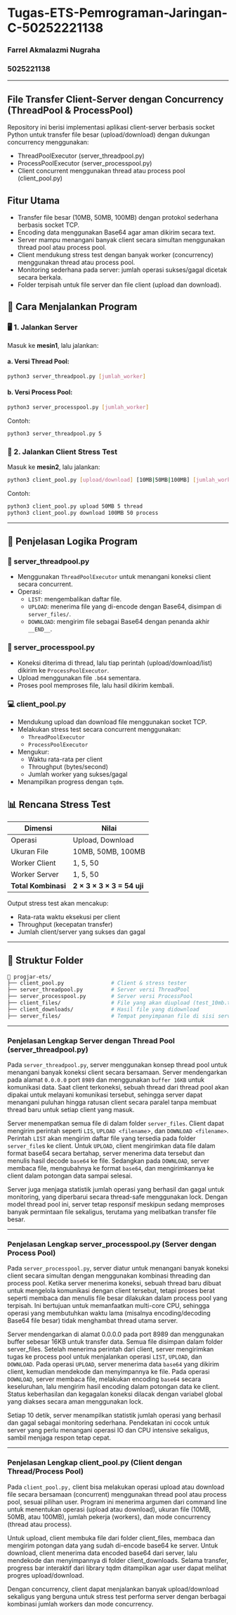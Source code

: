 # Tugas-ETS-Pemrograman-Jaringan-C-50252221138

### Farrel Akmalazmi Nugraha
### 5025221138

---

## File Transfer Client-Server dengan Concurrency (ThreadPool & ProcessPool)
Repository ini berisi implementasi aplikasi client-server berbasis socket Python untuk transfer file besar (upload/download) dengan dukungan concurrency menggunakan:
- ThreadPoolExecutor (server_threadpool.py)
- ProcessPoolExecutor (server_processpool.py)
- Client concurrent menggunakan thread atau process pool (client_pool.py)

## Fitur Utama
- Transfer file besar (10MB, 50MB, 100MB) dengan protokol sederhana berbasis socket TCP.
- Encoding data menggunakan Base64 agar aman dikirim secara text.
- Server mampu menangani banyak client secara simultan menggunakan thread pool atau process pool.
- Client mendukung stress test dengan banyak worker (concurrency) menggunakan thread atau process pool.
- Monitoring sederhana pada server: jumlah operasi sukses/gagal dicetak secara berkala.
- Folder terpisah untuk file server dan file client (upload dan download).

## 🚀 Cara Menjalankan Program
### 🖥️ 1. Jalankan Server

Masuk ke **mesin1**, lalu jalankan:

#### a. Versi Thread Pool:
```bash
python3 server_threadpool.py [jumlah_worker]
```

#### b. Versi Process Pool:
```bash
python3 server_processpool.py [jumlah_worker]
```

Contoh:
```bash
python3 server_threadpool.py 5
```

### 🧪 2. Jalankan Client Stress Test

Masuk ke **mesin2**, lalu jalankan:

```bash
python3 client_pool.py [upload/download] [10MB|50MB|100MB] [jumlah_worker_client] [thread/process]
```

Contoh:
```bash
python3 client_pool.py upload 50MB 5 thread
python3 client_pool.py download 100MB 50 process
```

--- 

## 🧠 Penjelasan Logika Program

### 🧵 server_threadpool.py
- Menggunakan `ThreadPoolExecutor` untuk menangani koneksi client secara concurrent.
- Operasi:
  - `LIST`: mengembalikan daftar file.
  - `UPLOAD`: menerima file yang di-encode dengan Base64, disimpan di `server_files/`.
  - `DOWNLOAD`: mengirim file sebagai Base64 dengan penanda akhir `__END__`.

### 🧪 server_processpool.py
- Koneksi diterima di thread, lalu tiap perintah (upload/download/list) dikirim ke `ProcessPoolExecutor`.
- Upload menggunakan file `.b64` sementara.
- Proses pool memproses file, lalu hasil dikirim kembali.

### 💻 client_pool.py
- Mendukung upload dan download file menggunakan socket TCP.
- Melakukan stress test secara concurrent menggunakan:
  - `ThreadPoolExecutor`
  - `ProcessPoolExecutor`
- Mengukur:
  - Waktu rata-rata per client
  - Throughput (bytes/second)
  - Jumlah worker yang sukses/gagal
- Menampilkan progress dengan `tqdm`.


## 📊 Rencana Stress Test

| Dimensi          | Nilai                                 |
|------------------|----------------------------------------|
| Operasi          | Upload, Download                      |
| Ukuran File      | 10MB, 50MB, 100MB                     |
| Worker Client    | 1, 5, 50                              |
| Worker Server    | 1, 5, 50                              |
| **Total Kombinasi** | **2 × 3 × 3 × 3 = 54 uji**            |

Output stress test akan mencakup:
- Rata-rata waktu eksekusi per client
- Throughput (kecepatan transfer)
- Jumlah client/server yang sukses dan gagal

---

## 📂 Struktur Folder

```bash
📁 progjar-ets/
├── client_pool.py               # Client & stress tester
├── server_threadpool.py         # Server versi ThreadPool
├── server_processpool.py        # Server versi ProcessPool
├── client_files/                # File yang akan diupload (test_10mb.txt, dll)
├── client_downloads/            # Hasil file yang didownload
├── server_files/                # Tempat penyimpanan file di sisi server
```

---

### Penjelasan Lengkap Server dengan Thread Pool (server_threadpool.py)

Pada `server_threadpool.py`, server menggunakan konsep thread pool untuk menangani banyak koneksi client secara bersamaan. Server mendengarkan pada alamat `0.0.0.0` port `8989` dan menggunakan `buffer 16KB` untuk komunikasi data. Saat client terkoneksi, sebuah thread dari thread pool akan dipakai untuk melayani komunikasi tersebut, sehingga server dapat menangani puluhan hingga ratusan client secara paralel tanpa membuat thread baru untuk setiap client yang masuk.

Server menempatkan semua file di dalam folder `server_files`. Client dapat mengirim perintah seperti `LIS`, `UPLOAD <filename`>, dan `DOWNLOAD <filename>`. Perintah `LIST` akan mengirim daftar file yang tersedia pada folder `server_file`s ke client. Untuk `UPLOAD`, client mengirimkan data file dalam format base64 secara bertahap, server menerima data tersebut dan menulis hasil decode `base64` ke file. Sedangkan pada `DOWNLOAD`, server membaca file, mengubahnya ke format `base64`, dan mengirimkannya ke client dalam potongan data sampai selesai.

Server juga menjaga statistik jumlah operasi yang berhasil dan gagal untuk monitoring, yang diperbarui secara thread-safe menggunakan lock. Dengan model thread pool ini, server tetap responsif meskipun sedang memproses banyak permintaan file sekaligus, terutama yang melibatkan transfer file besar.


--- 


### Penjelasan Lengkap server_processpool.py (Server dengan Process Pool)

Pada `server_processpool.py`, server diatur untuk menangani banyak koneksi client secara simultan dengan menggunakan kombinasi threading dan process pool. Ketika server menerima koneksi, sebuah thread baru dibuat untuk mengelola komunikasi dengan client tersebut, tetapi proses berat seperti membaca dan menulis file besar dilakukan dalam process pool yang terpisah. Ini bertujuan untuk memanfaatkan multi-core CPU, sehingga operasi yang membutuhkan waktu lama (misalnya encoding/decoding Base64 file besar) tidak menghambat thread utama server.

Server mendengarkan di alamat 0.0.0.0 pada port 8989 dan menggunakan buffer sebesar 16KB untuk transfer data. Semua file disimpan dalam folder server_files. Setelah menerima perintah dari client, server mengirimkan tugas ke process pool untuk menjalankan operasi `LIST`, `UPLOAD`, dan `DOWNLOAD`. Pada operasi `UPLOAD`, server menerima data `base64` yang dikirim client, kemudian mendekode dan menyimpannya ke file. Pada operasi `DOWNLOAD`, server membaca file, melakukan encoding `base64` secara keseluruhan, lalu mengirim hasil encoding dalam potongan data ke client. Status keberhasilan dan kegagalan koneksi dilacak dengan variabel global yang diakses secara aman menggunakan lock.

Setiap 10 detik, server menampilkan statistik jumlah operasi yang berhasil dan gagal sebagai monitoring sederhana. Pendekatan ini cocok untuk server yang perlu menangani operasi IO dan CPU intensive sekaligus, sambil menjaga respon tetap cepat.

---

### Penjelasan Lengkap client_pool.py (Client dengan Thread/Process Pool)

Pada  `client_pool.py,` client bisa melakukan operasi upload atau download file secara bersamaan (concurrent) menggunakan thread pool atau process pool, sesuai pilihan user. Program ini menerima argumen dari command line untuk menentukan operasi (upload atau download), ukuran file (10MB, 50MB, atau 100MB), jumlah pekerja (workers), dan mode concurrency (thread atau process).

Untuk upload, client membuka file dari folder client_files, membaca dan mengirim potongan data yang sudah di-encode base64 ke server. Untuk download, client menerima data encoded base64 dari server, lalu mendekode dan menyimpannya di folder client_downloads. Selama transfer, progress bar interaktif dari library tqdm ditampilkan agar user dapat melihat progres upload/download.

Dengan concurrency, client dapat menjalankan banyak upload/download sekaligus yang berguna untuk stress test performa server dengan berbagai kombinasi jumlah workers dan mode concurrency.

